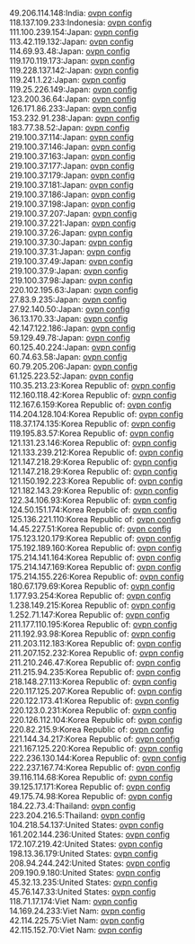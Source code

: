 49.206.114.148:India: [ovpn config](vpn/49_206_114_148.ovpn)  
118.137.109.233:Indonesia: [ovpn config](vpn/118_137_109_233.ovpn)  
111.100.239.154:Japan: [ovpn config](vpn/111_100_239_154.ovpn)  
113.42.119.132:Japan: [ovpn config](vpn/113_42_119_132.ovpn)  
114.69.93.48:Japan: [ovpn config](vpn/114_69_93_48.ovpn)  
119.170.119.173:Japan: [ovpn config](vpn/119_170_119_173.ovpn)  
119.228.137.142:Japan: [ovpn config](vpn/119_228_137_142.ovpn)  
119.241.1.22:Japan: [ovpn config](vpn/119_241_1_22.ovpn)  
119.25.226.149:Japan: [ovpn config](vpn/119_25_226_149.ovpn)  
123.200.36.64:Japan: [ovpn config](vpn/123_200_36_64.ovpn)  
126.171.86.233:Japan: [ovpn config](vpn/126_171_86_233.ovpn)  
153.232.91.238:Japan: [ovpn config](vpn/153_232_91_238.ovpn)  
183.77.38.52:Japan: [ovpn config](vpn/183_77_38_52.ovpn)  
219.100.37.114:Japan: [ovpn config](vpn/219_100_37_114.ovpn)  
219.100.37.146:Japan: [ovpn config](vpn/219_100_37_146.ovpn)  
219.100.37.163:Japan: [ovpn config](vpn/219_100_37_163.ovpn)  
219.100.37.177:Japan: [ovpn config](vpn/219_100_37_177.ovpn)  
219.100.37.179:Japan: [ovpn config](vpn/219_100_37_179.ovpn)  
219.100.37.181:Japan: [ovpn config](vpn/219_100_37_181.ovpn)  
219.100.37.186:Japan: [ovpn config](vpn/219_100_37_186.ovpn)  
219.100.37.198:Japan: [ovpn config](vpn/219_100_37_198.ovpn)  
219.100.37.207:Japan: [ovpn config](vpn/219_100_37_207.ovpn)  
219.100.37.221:Japan: [ovpn config](vpn/219_100_37_221.ovpn)  
219.100.37.26:Japan: [ovpn config](vpn/219_100_37_26.ovpn)  
219.100.37.30:Japan: [ovpn config](vpn/219_100_37_30.ovpn)  
219.100.37.31:Japan: [ovpn config](vpn/219_100_37_31.ovpn)  
219.100.37.49:Japan: [ovpn config](vpn/219_100_37_49.ovpn)  
219.100.37.9:Japan: [ovpn config](vpn/219_100_37_9.ovpn)  
219.100.37.98:Japan: [ovpn config](vpn/219_100_37_98.ovpn)  
220.102.195.63:Japan: [ovpn config](vpn/220_102_195_63.ovpn)  
27.83.9.235:Japan: [ovpn config](vpn/27_83_9_235.ovpn)  
27.92.140.50:Japan: [ovpn config](vpn/27_92_140_50.ovpn)  
36.13.170.33:Japan: [ovpn config](vpn/36_13_170_33.ovpn)  
42.147.122.186:Japan: [ovpn config](vpn/42_147_122_186.ovpn)  
59.129.49.78:Japan: [ovpn config](vpn/59_129_49_78.ovpn)  
60.125.40.224:Japan: [ovpn config](vpn/60_125_40_224.ovpn)  
60.74.63.58:Japan: [ovpn config](vpn/60_74_63_58.ovpn)  
60.79.205.206:Japan: [ovpn config](vpn/60_79_205_206.ovpn)  
61.125.223.52:Japan: [ovpn config](vpn/61_125_223_52.ovpn)  
110.35.213.23:Korea Republic of: [ovpn config](vpn/110_35_213_23.ovpn)  
112.160.118.42:Korea Republic of: [ovpn config](vpn/112_160_118_42.ovpn)  
112.167.6.159:Korea Republic of: [ovpn config](vpn/112_167_6_159.ovpn)  
114.204.128.104:Korea Republic of: [ovpn config](vpn/114_204_128_104.ovpn)  
118.37.174.135:Korea Republic of: [ovpn config](vpn/118_37_174_135.ovpn)  
119.195.83.57:Korea Republic of: [ovpn config](vpn/119_195_83_57.ovpn)  
121.131.23.146:Korea Republic of: [ovpn config](vpn/121_131_23_146.ovpn)  
121.133.239.212:Korea Republic of: [ovpn config](vpn/121_133_239_212.ovpn)  
121.147.218.29:Korea Republic of: [ovpn config](vpn/121_147_218_29.ovpn)  
121.147.218.29:Korea Republic of: [ovpn config](vpn/121_147_218_29.ovpn)  
121.150.192.223:Korea Republic of: [ovpn config](vpn/121_150_192_223.ovpn)  
121.182.143.29:Korea Republic of: [ovpn config](vpn/121_182_143_29.ovpn)  
122.34.106.93:Korea Republic of: [ovpn config](vpn/122_34_106_93.ovpn)  
124.50.151.174:Korea Republic of: [ovpn config](vpn/124_50_151_174.ovpn)  
125.136.221.110:Korea Republic of: [ovpn config](vpn/125_136_221_110.ovpn)  
14.45.227.51:Korea Republic of: [ovpn config](vpn/14_45_227_51.ovpn)  
175.123.120.179:Korea Republic of: [ovpn config](vpn/175_123_120_179.ovpn)  
175.192.189.160:Korea Republic of: [ovpn config](vpn/175_192_189_160.ovpn)  
175.214.141.164:Korea Republic of: [ovpn config](vpn/175_214_141_164.ovpn)  
175.214.147.169:Korea Republic of: [ovpn config](vpn/175_214_147_169.ovpn)  
175.214.155.226:Korea Republic of: [ovpn config](vpn/175_214_155_226.ovpn)  
180.67.179.69:Korea Republic of: [ovpn config](vpn/180_67_179_69.ovpn)  
1.177.93.254:Korea Republic of: [ovpn config](vpn/1_177_93_254.ovpn)  
1.238.149.215:Korea Republic of: [ovpn config](vpn/1_238_149_215.ovpn)  
1.252.71.147:Korea Republic of: [ovpn config](vpn/1_252_71_147.ovpn)  
211.177.110.195:Korea Republic of: [ovpn config](vpn/211_177_110_195.ovpn)  
211.192.93.98:Korea Republic of: [ovpn config](vpn/211_192_93_98.ovpn)  
211.203.112.183:Korea Republic of: [ovpn config](vpn/211_203_112_183.ovpn)  
211.207.152.232:Korea Republic of: [ovpn config](vpn/211_207_152_232.ovpn)  
211.210.246.47:Korea Republic of: [ovpn config](vpn/211_210_246_47.ovpn)  
211.215.94.235:Korea Republic of: [ovpn config](vpn/211_215_94_235.ovpn)  
218.148.27.113:Korea Republic of: [ovpn config](vpn/218_148_27_113.ovpn)  
220.117.125.207:Korea Republic of: [ovpn config](vpn/220_117_125_207.ovpn)  
220.122.173.41:Korea Republic of: [ovpn config](vpn/220_122_173_41.ovpn)  
220.123.0.231:Korea Republic of: [ovpn config](vpn/220_123_0_231.ovpn)  
220.126.112.104:Korea Republic of: [ovpn config](vpn/220_126_112_104.ovpn)  
220.82.215.9:Korea Republic of: [ovpn config](vpn/220_82_215_9.ovpn)  
221.144.34.217:Korea Republic of: [ovpn config](vpn/221_144_34_217.ovpn)  
221.167.125.220:Korea Republic of: [ovpn config](vpn/221_167_125_220.ovpn)  
222.236.130.144:Korea Republic of: [ovpn config](vpn/222_236_130_144.ovpn)  
222.237.167.74:Korea Republic of: [ovpn config](vpn/222_237_167_74.ovpn)  
39.116.114.68:Korea Republic of: [ovpn config](vpn/39_116_114_68.ovpn)  
39.125.17.171:Korea Republic of: [ovpn config](vpn/39_125_17_171.ovpn)  
49.175.74.98:Korea Republic of: [ovpn config](vpn/49_175_74_98.ovpn)  
184.22.73.4:Thailand: [ovpn config](vpn/184_22_73_4.ovpn)  
223.204.216.5:Thailand: [ovpn config](vpn/223_204_216_5.ovpn)  
104.218.54.137:United States: [ovpn config](vpn/104_218_54_137.ovpn)  
161.202.144.236:United States: [ovpn config](vpn/161_202_144_236.ovpn)  
172.107.219.42:United States: [ovpn config](vpn/172_107_219_42.ovpn)  
198.13.36.179:United States: [ovpn config](vpn/198_13_36_179.ovpn)  
208.94.244.242:United States: [ovpn config](vpn/208_94_244_242.ovpn)  
209.190.9.180:United States: [ovpn config](vpn/209_190_9_180.ovpn)  
45.32.13.235:United States: [ovpn config](vpn/45_32_13_235.ovpn)  
45.76.147.33:United States: [ovpn config](vpn/45_76_147_33.ovpn)  
118.71.17.174:Viet Nam: [ovpn config](vpn/118_71_17_174.ovpn)  
14.169.24.233:Viet Nam: [ovpn config](vpn/14_169_24_233.ovpn)  
42.114.225.75:Viet Nam: [ovpn config](vpn/42_114_225_75.ovpn)  
42.115.152.70:Viet Nam: [ovpn config](vpn/42_115_152_70.ovpn)  
